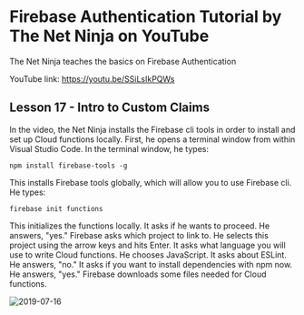 # Firebase Authentication Tutorial by The Net Ninja on YouTube

The Net Ninja teaches the basics on Firebase Authentication

YouTube link: https://youtu.be/SSiLsIkPQWs

## Lesson 17 - Intro to Custom Claims

In the video, the Net Ninja installs the Firebase cli tools in order to install and set up Cloud functions locally. First, he opens a terminal window from within Visual Studio Code. In the terminal window, he types:

`npm install firebase-tools -g`

This installs Firebase tools globally, which will allow you to use Firebase cli. He types:

`firebase init functions`

This initializes the functions locally. It asks if he wants to proceed. He answers, "yes." Firebase asks which project to link to. He selects this project using the arrow keys and hits Enter. It asks what language you will use to write Cloud functions. He chooses JavaScript. It asks about ESLint. He answers, "no." It asks if you want to install dependencies with npm now. He answers, "yes." Firebase downloads some files needed for Cloud functions.

![2019-07-16](https://user-images.githubusercontent.com/29614473/61320562-7a5c3980-a7be-11e9-9578-6bcbca4c91d1.png)